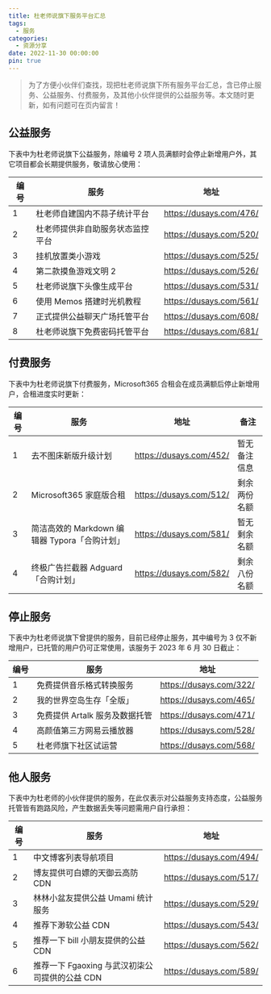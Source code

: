 ```yaml
---
title: 杜老师说旗下服务平台汇总
tags:
  - 服务
categories:
  - 资源分享
date: 2022-11-30 00:00:00
pin: true
---
```


> 为了方便小伙伴们查找，现把杜老师说旗下所有服务平台汇总，含已停止服务、公益服务、付费服务，及其他小伙伴提供的公益服务等。本文随时更新，如有问题可在页内留言！

<!-- more -->

## 公益服务

下表中为杜老师说旗下公益服务，除编号 2 项人员满额时会停止新增用户外，其它项目都会长期提供服务，敬请放心使用：

| 编号 | 服务 | 地址 |
| - | - | - |
| 1 | 杜老师自建国内不蒜子统计平台 | https://dusays.com/476/ |
| 2 | 杜老师提供非自助服务状态监控平台 | https://dusays.com/520/ |
| 3 | 挂机放置类小游戏 | https://dusays.com/525/ |
| 4 | 第二款摸鱼游戏文明 2 | https://dusays.com/526/ |
| 5 | 杜老师说旗下头像生成平台 | https://dusays.com/531/ |
| 6 | 使用 Memos 搭建时光机教程 | https://dusays.com/561/ |
| 7 | 正式提供公益聊天广场托管平台 | https://dusays.com/608/ |
| 8 | 杜老师说旗下免费密码托管平台 | https://dusays.com/681/ |

## 付费服务

下表中为杜老师说旗下付费服务，Microsoft365 合租会在成员满额后停止新增用户，合租进度实时更新：

| 编号 | 服务 | 地址 | 备注 |
| - | - | - | - |
| 1 | 去不图床新版升级计划 | https://dusays.com/452/ | 暂无备注信息 |
| 2 | Microsoft365 家庭版合租 | https://dusays.com/512/ | 剩余两份名额 |
| 3 | 简洁高效的 Markdown 编辑器 Typora「合购计划」 | https://dusays.com/581/ | 暂无剩余名额 |
| 4 | 终极广告拦截器 Adguard「合购计划」 | https://dusays.com/582/ | 剩余八份名额 |

## 停止服务

下表中为杜老师说旗下曾提供的服务，目前已经停止服务，其中编号为 3 仅不新增用户，已托管的用户仍可正常使用，该服务于 2023 年 6 月 30 日截止：

| 编号 | 服务 | 地址 |
| - | - | - |
| 1 | 免费提供音乐格式转换服务 | https://dusays.com/322/ |
| 2 | 我的世界空岛生存「全版」 | https://dusays.com/465/ |
| 3 | 免费提供 Artalk 服务及数据托管 | https://dusays.com/471/ |
| 4 | 高颜值第三方网易云播放器 | https://dusays.com/528/ |
| 5 | 杜老师旗下社区试运营 | https://dusays.com/568/ |

## 他人服务

下表中为杜老师的小伙伴提供的服务，在此仅表示对公益服务支持态度，公益服务托管皆有跑路风险，产生数据丢失等问题需用户自行承担：

| 编号 | 服务 | 地址 |
| - | - | - |
| 1 | 中文博客列表导航项目 | https://dusays.com/494/ |
| 2 | 博友提供可白嫖的天御云高防 CDN | https://dusays.com/517/ |
| 3 | 林林小盆友提供公益 Umami 统计服务 | https://dusays.com/529/ |
| 4 | 推荐下渺软公益 CDN | https://dusays.com/543/ |
| 5 | 推荐一下 bill 小朋友提供的公益 CDN | https://dusays.com/562/ |
| 6 | 推荐一下 Fgaoxing 与武汉初柒公司提供的公益 CDN | https://dusays.com/589/ |